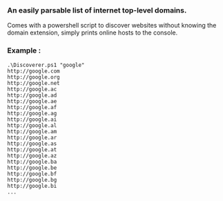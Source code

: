 ### An easily parsable list of internet top-level domains. 

Comes with a powershell script to discover websites without knowing the domain extension, simply prints online hosts to the console. 

### Example :

```
.\Discoverer.ps1 "google"
http://google.com
http://google.org
http://google.net
http://google.ac
http://google.ad
http://google.ae
http://google.af
http://google.ag
http://google.ai
http://google.al
http://google.am
http://google.ar
http://google.as
http://google.at
http://google.az
http://google.ba
http://google.be
http://google.bf
http://google.bg
http://google.bi
...
```
